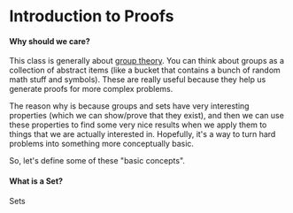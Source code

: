 # Introduction to Proofs

#### Why should we care?

This class is generally about <u>group theory</u>. You can think about groups as a collection of abstract items (like a bucket that contains a bunch of random math stuff and symbols). These are really useful because they help us generate proofs for more complex problems.

The reason why is because groups and sets have very interesting properties (which we can show/prove that they exist), and then we can use these properties to find some very nice results when we apply them to things that we are actually interested in. Hopefully, it's a way to turn hard problems into something more conceptually basic.

So, let's define some of these "basic concepts".

#### What is a Set?

Sets 